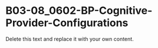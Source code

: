 

# B03-08_0602-BP-Cognitive-Provider-Configurations

Delete this text and replace it with your own content.
